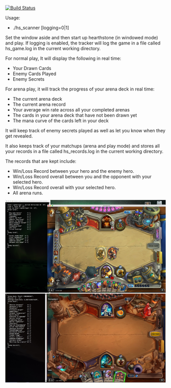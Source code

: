 [![Build Status](https://travis-ci.org/rhrhunter/hs_scanner.svg?branch=master)](https://travis-ci.org/rhrhunter/hs_scanner)

Usage:
* ./hs_scanner [logging=0|1]

Set the window aside and then start up hearthstone (in windowed mode) and play.
If logging is enabled, the tracker will log the game in a file called hs_game.log
in the current working directory.

For normal play, It will display the following in real time:

* Your Drawn Cards
* Enemy Cards Played
* Enemy Secrets

For arena play, it will track the progress of your arena deck in real time:

* The current arena deck
* The current arena record
* Your average win rate across all your completed arenas
* The cards in your arena deck that have not been drawn yet
* The mana curve of the cards left in your deck

It will keep track of enemy secrets played as well as let you know when they get revealed.

It also keeps track of your matchups (arena and play mode) and stores all
your records in a file called hs_records.log in the current working directory.

The records that are kept include:
* Win/Loss Record between your hero and the enemy hero.
* Win/Loss Record overall between you and the opponent with your selected hero.
* Win/Loss Record overall with your selected hero.
* All arena runs.

![Alt text](hs_scanner.png?raw=true "hs_scanner")
![Alt text](arena.jpg?raw=true "hs_scanner")
